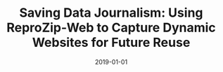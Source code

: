 ---
title: 'Saving Data Journalism: Using ReproZip-Web to Capture Dynamic Websites for Future Reuse'
collection: publications
permalink: /publication/2019-ipres-reprozip-web
excerpt: ''
date: 2019-01-01
venue: 'Proceedings of the 16th International Conference on Digital Preservation (<b>iPRES</b>})'
paperurl: ''
authors: 'K. Boss, V. Steeves, R. Rampin, F. Chirigati, and B. Hoffman'
notes: '<i>Accepted for Publication</i>'
---